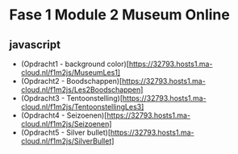 # Fase 1 Module 2 Museum Online
## javascript

- (Opdracht1 - background color)[https://32793.hosts1.ma-cloud.nl/f1m2js/MuseumLes1]
- (Opdracht2 - Boodschappen)[https://32793.hosts1.ma-cloud.nl/f1m2js/Les2Boodschappen]
- (Opdracht3 - Tentoonstelling)[https://32793.hosts1.ma-cloud.nl/f1m2js/TentoonstellingLes3]
- (Opdracht4 - Seizoenen)[https://32793.hosts1.ma-cloud.nl/f1m2js/Seizoenen]
- (Opdracht5 - Silver bullet)[https://32793.hosts1.ma-cloud.nl/f1m2js/SilverBullet]